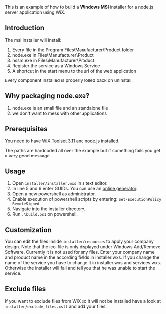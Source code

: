 This is an example of how to build a __Windows MSI__ installer for a node.js server application using WiX.

## Introduction

The msi installer will install:

1.  Every file in the Program Files\Manufacturer\Product folder
2.  node.exe in Files\Manufacturer\Product
3.  nssm.exe in Files\Manufacturer\Product
4.  Register the service as a Windows Service
5.  A shortcut in the start menu to the url of the web application

Every component installed is properly rolled back on uninstall.

## Why packaging node.exe?

1.  node.exe is an small file and an standalone file
2.  we don't want to mess with other applications

## Prerequisites

You need to have [WiX Toolset 3.11](http://wixtoolset.org/releases/) and [node.js](https://nodejs.org/en/download/) installed.

The paths are hardcoded all over the example but if something fails you get a very good message.

## Usage

1.  Open `installer/installer.wxs` in a text editor.
2.  In line 5 and 6 enter GUIDs. You can use an [online generator](https://www.guidgen.com/).
3.  Open a new powershell as administrator.
4.  Enable execution of powershell scripts by entering: `Set-ExecutionPolicy RemoteSigned`
5.  Navigate into the installer directory.
6.  Run `.\build.ps1` on powershell.

## Customization

You can edit the files inside `installer/resources` to apply your company design. Note that the ico-file is only displayed under Windows Add/Remove Software. Currently it is not used for any files. 
Enter your company name and product name in the according fields in installer.wxs. If you change the name of the service you have to change it in installer.wxs and services.wxs. Otherwise the installer will fail and tell you that he was unable to start the service.

## Exclude files

If you want to exclude files from WiX so it will not be installed have a look at `installer/exclude_files.xslt` and add your files.